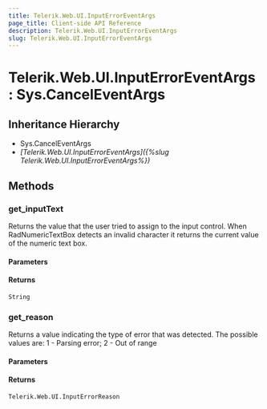 ```yaml
---
title: Telerik.Web.UI.InputErrorEventArgs
page_title: Client-side API Reference
description: Telerik.Web.UI.InputErrorEventArgs
slug: Telerik.Web.UI.InputErrorEventArgs
---
```


# Telerik.Web.UI.InputErrorEventArgs : Sys.CancelEventArgs 

## Inheritance Hierarchy

* Sys.CancelEventArgs
* *[Telerik.Web.UI.InputErrorEventArgs]({%slug Telerik.Web.UI.InputErrorEventArgs%})*


## Methods

###  get_inputText

Returns the value that the user tried to assign to the input control. When RadNumericTextBox detects an invalid character it returns the current value of the numeric text box.

#### Parameters

#### Returns

`String` 

### get_reason

Returns a value indicating the type of error that was detected. The possible values are: 1 - Parsing error; 2 - Out of range

#### Parameters

#### Returns

`Telerik.Web.UI.InputErrorReason` 



